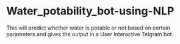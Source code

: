 # Water_potability_bot-using-NLP
This will predict whether water is potable or not based on certain parameters and gives the output in a User Interactive Telgram bot.
